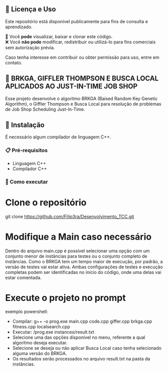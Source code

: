 ## 📜 Licença e Uso  

Este repositório está disponível publicamente para fins de consulta e aprendizado.  

🔹 Você **pode** visualizar, baixar e clonar este código.  
❌ Você **não pode** modificar, redistribuir ou utilizá-lo para fins comerciais sem autorização prévia.  

Caso tenha interesse em contribuir ou obter permissão para uso, entre em contato.  

## 📌 BRKGA, GIFFLER THOMPSON E BUSCA LOCAL APLICADOS AO JUST-IN-TIME JOB SHOP 

Esse projeto desenvolve o algoritmo BRKGA (Baised Random Key Genetic Algorithm),  o Giffler Thompson e Busca Local para resolução de problemas de Job Shop Scheduling Just-In-Time. 

## 🚀 Instalação

É necessário algum compilador de linguagem C++.

### 📋 Pré-requisitos
- Linguagem C++
- Compilador C++

### 🔧 Como executar

# Clone o repositório
git clone https://github.com/Filip3ra/Desenvolvimento_TCC.git

# Modifique a Main caso necessário

Dentro do arquivo main.cpp é possível selecionar uma opção com um conjunto menor de instâncias para testes ou o conjunto completo de instâncias. 
Como o BRKGA tem um tempo maior de execução, por padrão, a versão de testes vai estar ativa. Ambas configurações de testes e execução completas
podem ser identificadas no início do código, onde uma delas vai estar comentada. 

# Execute o projeto no prompt
exemplo powershell:
- Compilar: g++ -o prog.exe main.cpp code.cpp giffer.cpp brkga.cpp fitness.cpp localsearch.cpp
- Executar: /prog.exe instances/result.txt
- Selecione uma das opções disponível no menu, referente a qual algoritmo deseja executar.
- Selecione se deseja ou não aplicar Busca Local caso tenha selecionado alguma versão do BRKGA.
- Os resultados serão processados no arquivo result.txt na pasta da instâncias.
